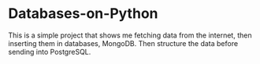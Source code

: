 # Databases-on-Python
This is a simple project that shows me fetching data from the internet, then inserting them in databases, MongoDB. Then structure the data before sending into PostgreSQL.
